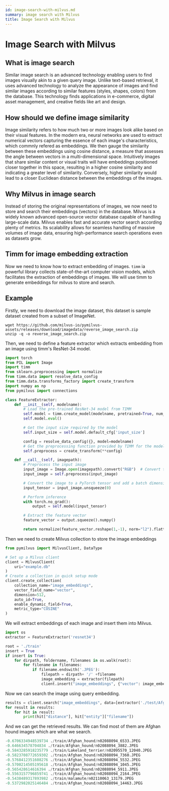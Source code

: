 ```yaml
---
id: image-search-with-milvus.md
summary: image search with Milvus
title: Image Search with Milvus
---
```


# Image Search with Milvus

## What is image search

Similar image search is an advanced technology enabling users to find images visually akin to a given query image. Unlike text-based retrieval, it uses advanced technology to analyze the appearance of images and find similar images according to similar features (styles, shapes, colors) from the database. This technology finds applications in e-commerce, digital asset management, and creative fields like art and design. 

## How should we define image similarity

Image similarity refers to how much two or more images look alike based on their visual features. In the modern era,  neural networks are used to extract numerical vectors capturing the essence of each image's characteristics, which commnly refered as embeddings. We then gauge the similarity between these embeddings using cosine distance, a measure that assesses the angle between vectors in a multi-dimensional space. Intuitively images that share similar content or visual traits will have embeddings positioned closer together in this space, resulting in a higher cosine similarity and indicating a greater level of similarity. Conversely, higher similarity would lead to a closer Euclidean distance between the embeddings of the images.

## Why Milvus in image search

Instead of storing the original representations of images, we now need to store and search their embeddings (vectors) in the database. Milvus is a widely known advanced open-source vector database capable of handling large-scale data. Milvus enables fast and accurate vector search according plenty of metrics. Its scalability allows for seamless handling of massive volumes of image data, ensuring high-performance search operations even as datasets grow. 

## Timm for image embedding extraction

Now we need to know how to extract embedding of images. `timm` ia powerful library collects state-of-the-art computer vision models, which facilitates the extraction of embeddings of images. We will use timm to generate embeddings for milvus to store and search.

## Example

Firstly, we need to download the image dataset, this dataset is sample dataset created from a subset of ImageNet.

```shell
wget https://github.com/milvus-io/pymilvus-assets/releases/download/imagedata/reverse_image_search.zip
unzip -q -o reverse_image_search.zip
```

Then, we need to define a feature extractor which extracts embedding from an image using timm's ResNet-34 model.

```python
import torch
from PIL import Image
import timm
from sklearn.preprocessing import normalize
from timm.data import resolve_data_config
from timm.data.transforms_factory import create_transform
import numpy as np
from pymilvus import connections

class FeatureExtractor:
    def __init__(self, modelname):
        # Load the pre-trained ResNet-34 model from TIMM
        self.model = timm.create_model(modelname, pretrained=True, num_classes=0, global_pool='avg')
        self.model.eval()

        # Get the input size required by the model
        self.input_size = self.model.default_cfg['input_size']

        config = resolve_data_config({}, model=modelname)
        # Get the preprocessing function provided by TIMM for the model
        self.preprocess = create_transform(**config)

    def __call__(self, imagepath):
        # Preprocess the input image
        input_image = Image.open(imagepath).convert("RGB")  # Convert to RGB if needed
        input_image = self.preprocess(input_image)

        # Convert the image to a PyTorch tensor and add a batch dimension
        input_tensor = input_image.unsqueeze(0)

        # Perform inference
        with torch.no_grad():
            output = self.model(input_tensor)

        # Extract the feature vector
        feature_vector = output.squeeze().numpy()

        return normalize(feature_vector.reshape(1,-1), norm="l2").flatten()
```

Then we need to create Milvus collection to store the image embeddings

```python
from pymilvus import MilvusClient, DataType

# Set up a Milvus client
client = MilvusClient(
    uri="example.db"
)
# Create a collection in quick setup mode
client.create_collection(
    collection_name="image_embeddings",
    vector_field_name="vector",
    dimension=512,
    auto_id=True,
    enable_dynamic_field=True,
    metric_type="COSINE"
)
```

We will extract embeddings of each image and insert them into Milvus.

```python
import os
extractor = FeatureExtractor('resnet34')

root = './train'
insert = True
if insert is True:
    for dirpath, foldername, filenames in os.walk(root):
        for filename in filenames:
            if filename.endswith('.JPEG'):
                filepath = dirpath+ '/' +filename
                image_embedding = extractor(filepath)
                client.insert("image_embeddings", {"vector": image_embedding, "filename": filepath})
```

Now we can search the image using query embedding.

```python
results = client.search("image_embeddings", data=[extractor('./test/Afghan_hound/n02088094_4261.JPEG')], output_fields=["filename"], search_params={"metric_type": "COSINE"})
for result in results:
    for hit in result:
        print(hit["distance"], hit["entity"]["filename"])
```

And we can get the retrieved results. We can find most of them are Afghan hound images which are what we search.

```python
-0.6706334948539734 ./train/Afghan_hound/n02088094_6533.JPEG
-0.646634578704834 ./train/Afghan_hound/n02088094_3882.JPEG
-0.5843285918235779 ./train/Lakeland_terrier/n02095570_12040.JPEG
-0.5823708772659302 ./train/Afghan_hound/n02088094_7360.JPEG
-0.5768412351608276 ./train/Afghan_hound/n02088094_5532.JPEG
-0.5700214505195618 ./train/Afghan_hound/n02088094_1045.JPEG
-0.565428614616394 ./train/Afghan_hound/n02088094_5911.JPEG
-0.5563157796859741 ./train/Afghan_hound/n02088094_2164.JPEG
-0.5438489317893982 ./train/malamute/n02110063_13179.JPEG
-0.5372982025146484 ./train/Afghan_hound/n02088094_14463.JPEG
```